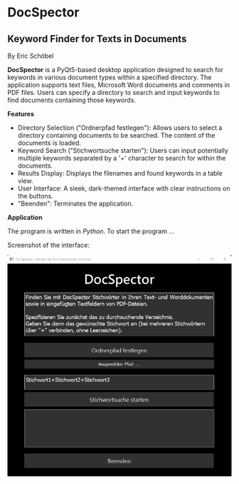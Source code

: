 # DocSpector
## Keyword Finder for Texts in Documents

By Eric Schöbel

**DocSpector** is a PyQt5-based desktop application designed to search for keywords in various document types within a specified directory. The application supports text files, Microsoft Word documents and comments in PDF files. Users can specify a directory to search and input keywords to find documents containing those keywords.


**Features**

+ Directory Selection ("Ordnerpfad festlegen"): Allows users to select a directory containing documents to be searched. The content of the documents is loaded.
+ Keyword Search ("Stichwortsuche starten"): Users can input potentially multiple keywords separated by a '+' character to search for within the documents.
+ Results Display: Displays the filenames and found keywords in a table view.
+ User Interface: A sleek, dark-themed interface with clear instructions on the buttons.
+ "Beenden": Terminates the application.


**Application**

The program is written in *Python*. To start the program ...

Screenshot of the interface:

![GUI](./Screenshot_GUI.png "GUI")

